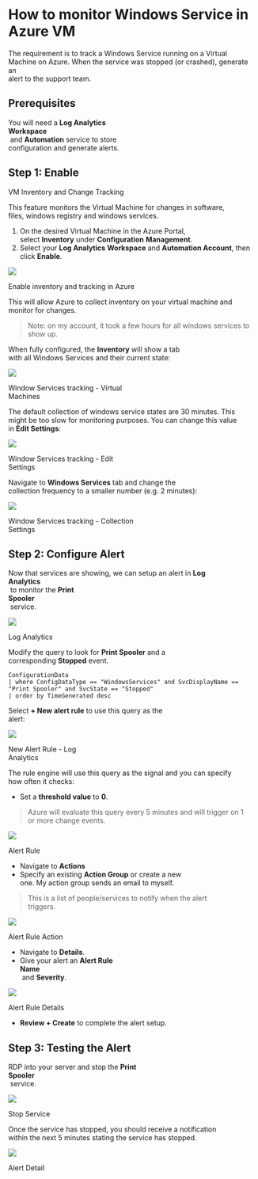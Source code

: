 # How to monitor Windows Service in Azure VM  

The requirement is to track a Windows Service running on a Virtual  
Machine on Azure. When the service was stopped (or crashed), generate an  
alert to the support team.  

## Prerequisites

You will need a **Log Analytics**  
**Workspace**  
 and **Automation** service to store  
configuration and generate alerts.  

## Step 1: Enable  
VM Inventory and Change Tracking  

This feature monitors the Virtual Machine for changes in software,  
files, windows registry and windows services.  

1. On the desired Virtual Machine in the Azure Portal, select **Inventory** under **Configuration** **Management**.
2. Select your **Log Analytics** **Workspace** and **Automation Account**, then click **Enable**.

[![](https://www.smcculloch.com/static/2dda83a6c1a9e72ffefffa52d297ad0a/fcda8/inventory.png)](https://www.smcculloch.com/static/2dda83a6c1a9e72ffefffa52d297ad0a/fcda8/inventory.png)

Enable inventory and tracking in Azure  

This will allow Azure to collect inventory on your virtual machine and monitor for changes.  

> Note: on my account, it took a few hours for all windows services to show up.  

When fully configured, the **Inventory** will show a tab  
with all Windows Services and their current state:  

[![](https://www.smcculloch.com/static/6451555399420f4ad8e59e567f527b68/fcda8/win-services.png)](https://www.smcculloch.com/static/6451555399420f4ad8e59e567f527b68/fcda8/win-services.png)

Window Services tracking - Virtual  
Machines  

The default collection of windows service states are 30 minutes. This  
might be too slow for monitoring purposes. You can change this value  
in **Edit Settings**:

[![](https://www.smcculloch.com/static/53af6aa37f3077580351bfca1eef9190/fcda8/edit-settings.png)](https://www.smcculloch.com/static/53af6aa37f3077580351bfca1eef9190/fcda8/edit-settings.png)

Window Services tracking - Edit  
Settings  

Navigate to **Windows Services** tab and change the  
collection frequency to a smaller number (e.g. 2 minutes):  

[![](https://www.smcculloch.com/static/b770252c9057008b8d0ff49a28fc5334/fcda8/win-services-collection.png)](https://www.smcculloch.com/static/b770252c9057008b8d0ff49a28fc5334/fcda8/win-services-collection.png)

Window Services tracking - Collection  
Settings  

## Step 2: Configure Alert

Now that services are showing, we can setup an alert in **Log**  
**Analytics**  
 to monitor the **Print**  
**Spooler**  
 service.

[![](https://www.smcculloch.com/static/1c9b21cde33c9c667dd13c632b0c7738/fcda8/log-analytics-1.png)](https://www.smcculloch.com/static/1c9b21cde33c9c667dd13c632b0c7738/fcda8/log-analytics-1.png)

Log Analytics

Modify the query to look for **Print Spooler** and a  
corresponding **Stopped** event.

```Plain
ConfigurationData
| where ConfigDataType == "WindowsServices" and SvcDisplayName == "Print Spooler" and SvcState == "Stopped"
| order by TimeGenerated desc
```

Select **+ New alert rule** to use this query as the  
alert:  

[![](https://www.smcculloch.com/static/5a33cfda35105a777a7ce44891322abd/fcda8/new-alert-rule.png)](https://www.smcculloch.com/static/5a33cfda35105a777a7ce44891322abd/fcda8/new-alert-rule.png)

New Alert Rule - Log  
Analytics  

The rule engine will use this query as the signal and you can specify  
how often it checks:  

- Set a **threshold value** to **0**.

> Azure will evaluate this query every 5 minutes and will trigger on 1  
> or more change events.  

[![](https://www.smcculloch.com/static/9b9fbc019ac4c6ae62d1cf27fb112d1d/fcda8/alert-rule.png)](https://www.smcculloch.com/static/9b9fbc019ac4c6ae62d1cf27fb112d1d/fcda8/alert-rule.png)

Alert Rule

- Navigate to **Actions**
- Specify an existing **Action Group** or create a new  
    one. My action group sends an email to myself.  
    

> This is a list of people/services to notify when the alert  
> triggers.  

[![](https://www.smcculloch.com/static/f40a3e765e060313048e3cc5d1f665d3/fcda8/alert-rule-action.png)](https://www.smcculloch.com/static/f40a3e765e060313048e3cc5d1f665d3/fcda8/alert-rule-action.png)

Alert Rule Action

- Navigate to **Details**.
- Give your alert an **Alert Rule**  
    **Name**  
     and **Severity**.

[![](https://www.smcculloch.com/static/f66bdbc5ab6efafabe517533d0cdfb5d/fcda8/alert-rule-details.png)](https://www.smcculloch.com/static/f66bdbc5ab6efafabe517533d0cdfb5d/fcda8/alert-rule-details.png)

Alert Rule Details

- **Review + Create** to complete the alert setup.

## Step 3: Testing the Alert

RDP into your server and stop the **Print**  
**Spooler**  
 service.

[![](https://www.smcculloch.com/static/cf2072d30832c0d971ff66765faa6695/fcda8/stop-service.png)](https://www.smcculloch.com/static/cf2072d30832c0d971ff66765faa6695/fcda8/stop-service.png)

Stop Service

Once the service has stopped, you should receive a notification  
within the next 5 minutes stating the service has stopped.  

[![](https://www.smcculloch.com/static/0fe760d1420c46e1705dda489d9ffe55/fcda8/alert-detail.png)](https://www.smcculloch.com/static/0fe760d1420c46e1705dda489d9ffe55/fcda8/alert-detail.png)

Alert Detail